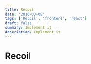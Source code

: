 ```yaml
---
title: Recoil
date: '2016-03-08'
tags: ['Recoil', 'frontend', 'react']
draft: false
summary: Implement it
description: Implement it
---
```


# Recoil
